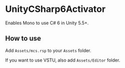 # UnityCSharp6Activator
Enables Mono to use C# 6 in Unity 5.5+.

## How to use
Add `Assets/mcs.rsp` to your `Assets` folder.

If you want to use VSTU, also add `Assets/Editor` folder.
